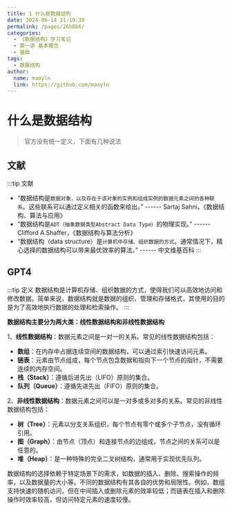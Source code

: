 ```yaml
---
title: 1 什么是数据结构
date: 2024-06-14 21:19:39
permalink: /pages/26b8b6/
categories:
  - 《数据结构》学习笔记
  - 第一讲 基本概念
  - 基础
tags:
  - 数据结构
author:
  name: maoyln
  link: https://github.com/maoyln
---
```

# 什么是数据结构

> 官方没有统一定义，下面有几种说法

## 文献

:::tip 文献
- “数据结构是`数据对象，以及存在于该对象的实例和组成实例的数据元素之间的各种联系`。这些联系可以通过定义相关的函数来给出。”   ------ Sartaj Sahni，《数据结构、算法与应用》
- “数据结构是`ADT（抽象数据类型Abstract Data Type）`的物理实现。”  ------ Clifford A.Shaffer，《数据结构与算法分析》
- “数据结构（data structure）是`计算机中存储、组织数据的方式`。通常情况下，精心选择的数据结构可以带来最优效率的算法。” ------ 中文维基百科
:::

## GPT4

:::tip 定义
数据结构是计算机存储、组织数据的方式，使得我们可以高效地访问和修改数据。简单来说，数据结构就是数据的组织、管理和存储格式，其使用的目的是为了高效地执行数据的处理和检索操作。
:::

**数据结构主要分为两大类：线性数据结构和非线性数据结构**

1、**线性数据结构**：数据元素之间是一对一的关系。常见的线性数据结构包括：

  - **数组**：在内存中占据连续空间的数据结构，可以通过索引快速访问元素。
  - **链表**：元素由节点组成，每个节点包含数据和指向下一个节点的指针，不需要连续的内存空间。
  - **栈（Stack）**：遵循后进先出（LIFO）原则的集合。
  - **队列（Queue）**：遵循先进先出（FIFO）原则的集合。

2、**非线性数据结构**：数据元素之间可以是一对多或多对多的关系。常见的非线性数据结构包括：
  - **树（Tree）**：元素以分支关系组织，每个节点有零个或多个子节点，没有循环引用。
  - **图（Graph）**：由节点（顶点）和连接节点的边组成，节点之间的关系可以是任意的。
  - **堆（Heap）**：是一种特殊的完全二叉树结构，通常用于实现优先队列。

数据结构的选择依赖于特定场景下的需求，如数据的插入、删除、搜索操作的频率，以及数据量的大小等。不同的数据结构有其各自的优势和局限性。例如，数组支持快速的随机访问，但在中间插入或删除元素的效率较低；而链表在插入和删除操作时效率较高，但访问特定元素的速度较慢。